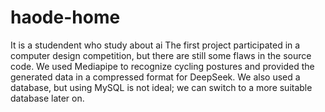# haode-home
It is a studendent who study about ai
The first project participated in a computer design competition, but there are still some flaws in the source code. We used Mediapipe to recognize cycling postures and provided the generated data in a compressed format for DeepSeek. We also used a database, but using MySQL is not ideal; we can switch to a more suitable database later on.
